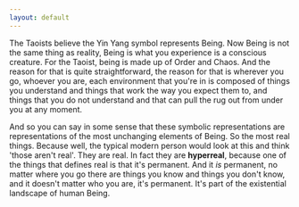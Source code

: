```yaml
---
layout: default
---
```


The Taoists believe the Yin Yang symbol represents Being. Now Being is not the same thing as reality, Being is what you experience is a conscious creature. For the Taoist, being is made up of Order and Chaos. And the reason for that is quite straightforward, the reason for that is wherever you go, whoever you are, each environment that you're in is composed of things you understand and things that work the way you expect them to, and things that you do not understand and that can pull the rug out from under you at any moment. 

And so you can say in some sense that these symbolic representations are representations of the most unchanging elements of Being. So the most real things. Because well, the typical modern person would look at this and think 'those aren't real'. They are real. In fact they are **hyperreal**, because one of the things that defines real is that it's permanent. And it *is* permanent, no matter where you go there are things you know and things you don't know, and it doesn't matter who you are, it's permanent. It's part of the existential landscape of human Being.
